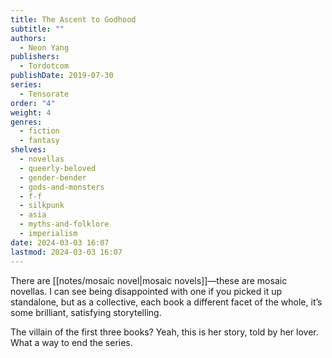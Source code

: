 ```yaml
---
title: The Ascent to Godhood
subtitle: ""
authors:
  - Neon Yang
publishers:
  - Tordotcom
publishDate: 2019-07-30
series:
  - Tensorate
order: "4"
weight: 4
genres:
  - fiction
  - fantasy
shelves:
  - novellas
  - queerly-beloved
  - gender-bender
  - gods-and-monsters
  - f-f
  - silkpunk
  - asia
  - myths-and-folklore
  - imperialism
date: 2024-03-03 16:07
lastmod: 2024-03-03 16:07
---
```

There are [[notes/mosaic novel|mosaic novels]]—these are mosaic novellas. I can see being disappointed with one if you picked it up standalone, but as a collective, each book a different facet of the whole, it’s some brilliant, satisfying storytelling.  
  
The villain of the first three books? Yeah, this is her story, told by her lover. What a way to end the series.